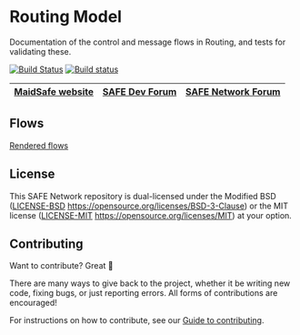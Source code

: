 # Routing Model

Documentation of the control and message flows in Routing, and tests for validating these.

[![Build Status](https://travis-ci.com/maidsafe/routing_model.svg?branch=master)](https://travis-ci.com/maidsafe/routing_model)
[![Build status](https://ci.appveyor.com/api/projects/status/j481jo3an7ni6awu/branch/master?svg=true)](https://ci.appveyor.com/project/MaidSafe-QA/routing-model/branch/master)

| [MaidSafe website](https://maidsafe.net) | [SAFE Dev Forum](https://forum.safedev.org) | [SAFE Network Forum](https://safenetforum.org) |
|:----------------------------------------:|:-------------------------------------------:|:----------------------------------------------:|

## Flows

[Rendered flows](https://raw.githack.com/maidsafe/routing_model/master/index.html)

## License

This SAFE Network repository is dual-licensed under the Modified BSD ([LICENSE-BSD](LICENSE-BSD) https://opensource.org/licenses/BSD-3-Clause) or the MIT license ([LICENSE-MIT](LICENSE-MIT) https://opensource.org/licenses/MIT) at your option.

## Contributing

Want to contribute? Great :tada:

There are many ways to give back to the project, whether it be writing new code, fixing bugs, or just reporting errors. All forms of contributions are encouraged!

For instructions on how to contribute, see our [Guide to contributing](https://github.com/maidsafe/QA/blob/master/CONTRIBUTING.md).
